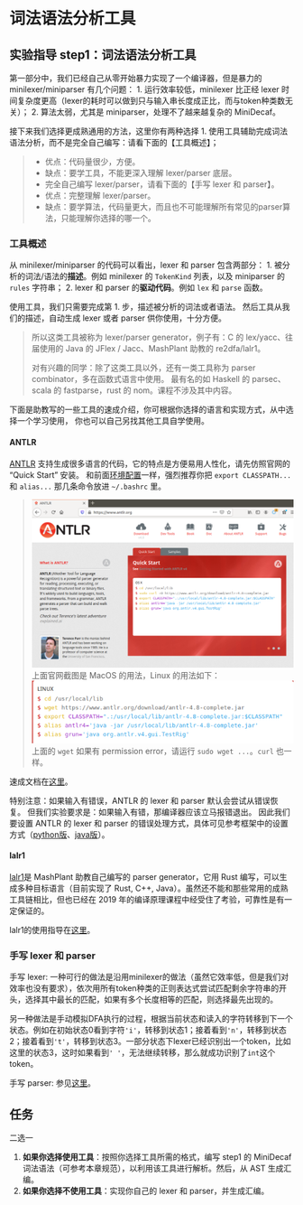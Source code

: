 # 词法语法分析工具

## 实验指导 step1：词法语法分析工具

第一部分中，我们已经自己从零开始暴力实现了一个编译器，但是暴力的 minilexer/miniparser 有几个问题： 1. 运行效率较低，minilexer 比正经 lexer 时间复杂度更高（lexer的耗时可以做到只与输入串长度成正比，而与token种类数无关）； 2. 算法太弱，尤其是 miniparser，处理不了越来越复杂的 MiniDecaf。

接下来我们选择更成熟通用的方法，这里你有两种选择 1. 使用工具辅助完成词法语法分析，而不是完全自己编写：请看下面的【工具概述】；

> * 优点：代码量很少，方便。
> * 缺点：要学工具，不能更深入理解 lexer/parser 底层。
> * 完全自己编写 lexer/parser，请看下面的【手写 lexer 和 parser】。
> * 优点：完整理解 lexer/parser。
> * 缺点：要学算法，代码量更大，而且也不可能理解所有常见的parser算法，只能理解你选择的哪一个。

### 工具概述

从 minilexer/miniparser 的代码可以看出，lexer 和 parser 包含两部分： 1. 被分析的词法/语法的**描述**。例如 minilexer 的 `TokenKind` 列表，以及 miniparser 的 `rules` 字符串； 2. lexer 和 parser 的**驱动代码**。例如 `lex` 和 `parse` 函数。

使用工具，我们只需要完成第 1. 步，描述被分析的词法或者语法。 然后工具从我们的描述，自动生成 lexer 或者 parser 供你使用，十分方便。

> 所以这类工具被称为 lexer/parser generator，例子有：C 的 lex/yacc、往届使用的 Java 的 JFlex / Jacc、MashPlant 助教的 re2dfa/lalr1。
>
> 对有兴趣的同学：除了这类工具以外，还有一类工具称为 parser combinator，多在函数式语言中使用。 最有名的如 Haskell 的 parsec、scala 的 fastparse，rust 的 nom。课程不涉及其中内容。

下面是助教写的一些工具的速成介绍，你可根据你选择的语言和实现方式，从中选择一个学习使用， 你也可以自己另找其他工具自学使用。

#### ANTLR

[ANTLR](https://www.antlr.org/) 支持生成很多语言的代码，它的特点是方便易用人性化，请先仿照官网的 “Quick Start” 安装。 和前面[环境配置](https://github.com/decaf-lang/minidecaf-tutorial/tree/a7c58f32237af2beccdc324dbac7fdeb6ed52447/docs/lab0/env.md)一样，强烈推荐你把 `export CLASSPATH...` 和 `alias...` 那几条命令放进 `~/.bashrc` 里。

> ![](../../.gitbook/assets/antlr.png) 上面官网截图是 MacOS 的用法，Linux 的用法如下： ![](../../.gitbook/assets/antlr2.png) 上面的 `wget` 如果有 permission error，请运行 `sudo wget ...`。`curl` 也一样。

速成文档在[这里](qi-ta/antlr.md)。

特别注意：如果输入有错误，ANTLR 的 lexer 和 parser 默认会尝试从错误恢复。 但我们实验要求是：如果输入有错，那编译器应该立马报错退出。 因此我们要设置 ANTLR 的 lexer 和 parser 的错误处理方式，具体可见参考框架中的设置方式（[python版](https://github.com/decaf-lang/minidecaf/blob/md-dzy/minidecaf/main.py)、[java版](https://github.com/decaf-lang/minidecaf/blob/md-xxy/src/main/java/minidecaf/Main.java)）。

#### lalr1

[lalr1](https://github.com/MashPlant/lalr1)是 MashPlant 助教自己编写的 parser generator，它用 Rust 编写，可以生成多种目标语言（目前实现了 Rust, C++, Java）。虽然还不能和那些常用的成熟工具链相比，但也已经在 2019 年的编译原理课程中经受住了考验，可靠性是有一定保证的。

lalr1的使用指导在[这里](https://mashplant.online/2020/08/17/lalr1-introduction/)。

### 手写 lexer 和 parser

手写 lexer: 一种可行的做法是沿用minilexer的做法（虽然它效率低，但是我们对效率也没有要求），依次用所有token种类的正则表达式尝试匹配剩余字符串的开头，选择其中最长的匹配，如果有多个长度相等的匹配，则选择最先出现的。

另一种做法是手动模拟DFA执行的过程，根据当前状态和读入的字符转移到下一个状态。例如在初始状态0看到字符`'i'`，转移到状态1；接着看到`'n'`，转移到状态2；接着看到`'t'`，转移到状态3。一部分状态下lexer已经识别出一个token，比如这里的状态3，这时如果看到`' '`，无法继续转移，那么就成功识别了`int`这个token。

手写 parser: 参见[这里](qi-ta/manual-parser.md)。

## 任务

二选一

1. **如果你选择使用工具**：按照你选择工具所需的格式，编写 step1 的 MiniDecaf 词法语法（可参考本章规范），以利用该工具进行解析。然后，从 AST 生成汇编。
2. **如果你选择不使用工具**：实现你自己的 lexer 和 parser，并生成汇编。

